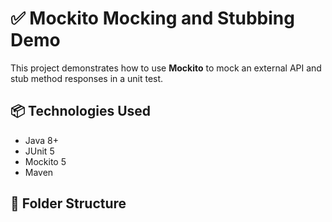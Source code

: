 # ✅ Mockito Mocking and Stubbing Demo

This project demonstrates how to use **Mockito** to mock an external API and stub method responses in a unit test.

## 📦 Technologies Used
- Java 8+
- JUnit 5
- Mockito 5
- Maven

## 📁 Folder Structure
